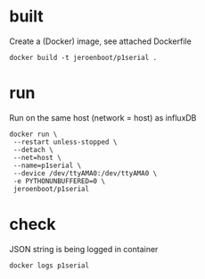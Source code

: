 # built
Create a (Docker) image, see attached Dockerfile  
```
docker build -t jeroenboot/p1serial .
```

# run
Run on the same host (network = host) as influxDB    
```
docker run \
 --restart unless-stopped \
 --detach \
 --net=host \
 --name=p1serial \
 --device /dev/ttyAMA0:/dev/ttyAMA0 \
 -e PYTHONUNBUFFERED=0 \
 jeroenboot/p1serial
```

# check
JSON string is being logged in container  
```
docker logs p1serial
```
